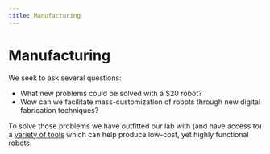 ```yaml
---
title: Manufacturing
---
```

Manufacturing
=============

We seek to ask several questions:

* What new problems could be solved with a $20 robot?
* Wow can we facilitate mass-customization of robots through new digital fabrication techniques?

To solve those problems we have outfitted our lab with (and have access to) a [variety of tools]({{site.basepath}}/equipment) which can help produce low-cost, yet highly functional robots.
